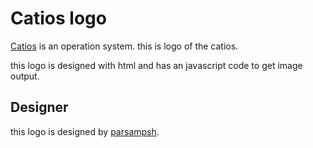 # Catios logo
[Catios](#) is an operation system. this is logo of the catios.

this logo is designed with html and has an javascript code to get image output.

## Designer
this logo is designed by [parsampsh](https://github.com/parsampsh).

